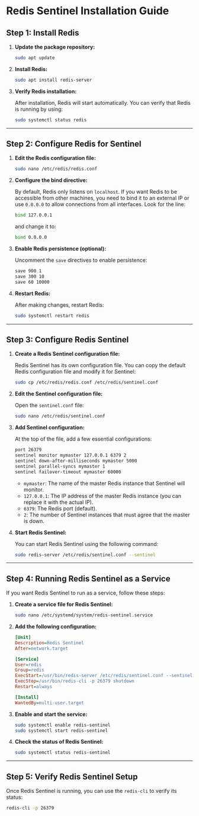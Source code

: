 # Redis Sentinel Installation Guide

## Step 1: Install Redis

1. **Update the package repository:**

    ```bash
    sudo apt update
    ```

2. **Install Redis:**

    ```bash
    sudo apt install redis-server
    ```

3. **Verify Redis installation:**

    After installation, Redis will start automatically. You can verify that Redis is running by using:

    ```bash
    sudo systemctl status redis
    ```

---

## Step 2: Configure Redis for Sentinel

1. **Edit the Redis configuration file:**

    ```bash
    sudo nano /etc/redis/redis.conf
    ```

2. **Configure the bind directive:**

    By default, Redis only listens on `localhost`. If you want Redis to be accessible from other machines, you need to bind it to an external IP or use `0.0.0.0` to allow connections from all interfaces. Look for the line:

    ```bash
    bind 127.0.0.1
    ```

    and change it to:

    ```bash
    bind 0.0.0.0
    ```

3. **Enable Redis persistence (optional):**

    Uncomment the `save` directives to enable persistence:

    ```bash
    save 900 1
    save 300 10
    save 60 10000
    ```

4. **Restart Redis:**

    After making changes, restart Redis:

    ```bash
    sudo systemctl restart redis
    ```

---

## Step 3: Configure Redis Sentinel

1. **Create a Redis Sentinel configuration file:**

    Redis Sentinel has its own configuration file. You can copy the default Redis configuration file and modify it for Sentinel:

    ```bash
    sudo cp /etc/redis/redis.conf /etc/redis/sentinel.conf
    ```

2. **Edit the Sentinel configuration file:**

    Open the `sentinel.conf` file:

    ```bash
    sudo nano /etc/redis/sentinel.conf
    ```

3. **Add Sentinel configuration:**

    At the top of the file, add a few essential configurations:

    ```bash
    port 26379
    sentinel monitor mymaster 127.0.0.1 6379 2
    sentinel down-after-milliseconds mymaster 5000
    sentinel parallel-syncs mymaster 1
    sentinel failover-timeout mymaster 60000
    ```

    - `mymaster`: The name of the master Redis instance that Sentinel will monitor.
    - `127.0.0.1`: The IP address of the master Redis instance (you can replace it with the actual IP).
    - `6379`: The Redis port (default).
    - `2`: The number of Sentinel instances that must agree that the master is down.

4. **Start Redis Sentinel:**

    You can start Redis Sentinel using the following command:

    ```bash
    sudo redis-server /etc/redis/sentinel.conf --sentinel
    ```

---

## Step 4: Running Redis Sentinel as a Service

If you want Redis Sentinel to run as a service, follow these steps:

1. **Create a service file for Redis Sentinel:**

    ```bash
    sudo nano /etc/systemd/system/redis-sentinel.service
    ```

2. **Add the following configuration:**

    ```ini
    [Unit]
    Description=Redis Sentinel
    After=network.target

    [Service]
    User=redis
    Group=redis
    ExecStart=/usr/bin/redis-server /etc/redis/sentinel.conf --sentinel
    ExecStop=/usr/bin/redis-cli -p 26379 shutdown
    Restart=always

    [Install]
    WantedBy=multi-user.target
    ```

3. **Enable and start the service:**

    ```bash
    sudo systemctl enable redis-sentinel
    sudo systemctl start redis-sentinel
    ```

4. **Check the status of Redis Sentinel:**

    ```bash
    sudo systemctl status redis-sentinel
    ```

---

## Step 5: Verify Redis Sentinel Setup

Once Redis Sentinel is running, you can use the `redis-cli` to verify its status:

```bash
redis-cli -p 26379
```

